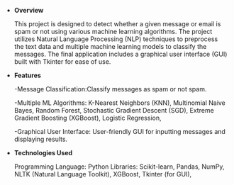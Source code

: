 * **Overview** 

    This project is designed to detect whether a given message or email is spam or not using various machine learning algorithms. The project utilizes Natural Language Processing (NLP)       techniques to preprocess the text data and multiple machine learning models to classify the messages. The final application includes a graphical user interface (GUI) built with Tkinter     for ease of use.

* **Features**

  -Message Classification:Classify messages as spam or not spam.

  -Multiple ML Algorithms: K-Nearest Neighbors (KNN), Multinomial Naive Bayes, Random Forest, Stochastic Gradient Descent (SGD), Extreme Gradient Boosting (XGBoost), Logistic Regression,

  -Graphical User Interface: User-friendly GUI for inputting messages and displaying results.

* **Technologies Used**

  Programming Language: Python Libraries: Scikit-learn, Pandas, NumPy, NLTK (Natural Language Toolkit), XGBoost, Tkinter (for GUI),
